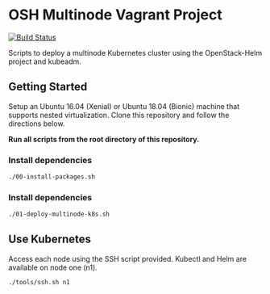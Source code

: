 # OSH Multinode Vagrant Project

[![Build Status](https://travis-ci.org/drewwalters96/osh-multinode-vagrant.svg?branch=master)](https://travis-ci.org/drewwalters96/osh-multinode-vagrant)

Scripts to deploy a multinode Kubernetes cluster using the OpenStack-Helm
project and kubeadm.

## Getting Started

Setup an Ubuntu 16.04 (Xenial) or Ubuntu 18.04 (Bionic) machine that supports
nested virtualization. Clone this repository and follow the directions below.

**Run all scripts from the root directory of this repository.**

### Install dependencies

```bash
./00-install-packages.sh
```

### Install dependencies

```bash
./01-deploy-multinode-k8s.sh
```

## Use Kubernetes

Access each node using the SSH script provided. Kubectl and Helm are available
on node one (n1).

```bash
./tools/ssh.sh n1
```
